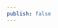 ```yaml
---
publish: false
---
```


<script setup>
import Recraft from '../components/Recraft.vue'
</script>

<Recraft />
